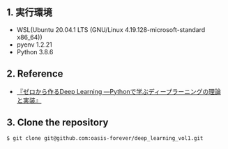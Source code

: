 ## 1. 実行環境

* WSL(Ubuntu 20.04.1 LTS (GNU/Linux 4.19.128-microsoft-standard x86_64))
* pyenv 1.2.21
* Python 3.8.6

## 2. Reference

* [『ゼロから作るDeep Learning ―Pythonで学ぶディープラーニングの理論と実装』](https://bookmeter.com/books/11128002)

## 3. Clone the repository

```bash
$ git clone git@github.com:oasis-forever/deep_learning_vol1.git
```
